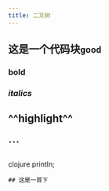 ```yaml
---
title: 二叉树
---
```


## 这是一个代码块`good`
### **bold**
### _italics_
## ^^highlight^^
## ```
clojure
println;
```
## 这是一首下

